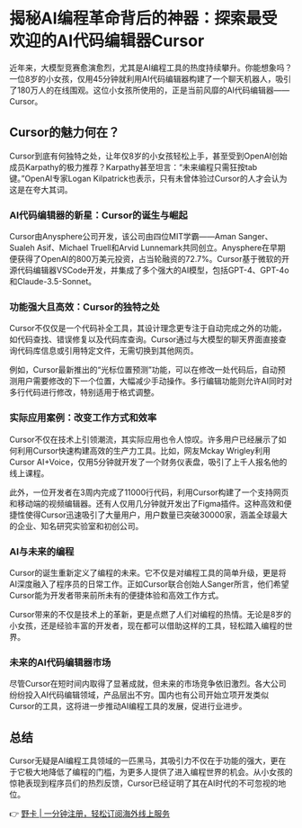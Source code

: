 # 揭秘AI编程革命背后的神器：探索最受欢迎的AI代码编辑器Cursor

近年来，大模型竞赛愈演愈烈，尤其是AI编程工具的热度持续攀升。你能想象吗？一位8岁的小女孩，仅用45分钟就利用AI代码编辑器构建了一个聊天机器人，吸引了180万人的在线围观。这位小女孩所使用的，正是当前风靡的AI代码编辑器——Cursor。

## Cursor的魅力何在？

Cursor到底有何独特之处，让年仅8岁的小女孩轻松上手，甚至受到OpenAI创始成员Karpathy的极力推荐？Karpathy甚至坦言：“未来编程只需狂按tab键。”OpenAI专家Logan Kilpatrick也表示，只有未曾体验过Cursor的人才会认为这是在夸大其词。

### AI代码编辑器的新星：Cursor的诞生与崛起

Cursor由Anysphere公司开发，该公司由四位MIT学霸——Aman Sanger、Sualeh Asif、Michael Truell和Arvid Lunnemark共同创立。Anysphere在早期便获得了OpenAI的800万美元投资，占当轮融资的72.7%。Cursor基于微软的开源代码编辑器VSCode开发，并集成了多个强大的AI模型，包括GPT-4、GPT-4o和Claude-3.5-Sonnet。

### 功能强大且高效：Cursor的独特之处

Cursor不仅仅是一个代码补全工具，其设计理念更专注于自动完成之外的功能，如代码查找、错误修复以及代码库查询。Cursor通过与大模型的聊天界面直接查询代码库信息或引用特定文件，无需切换到其他网页。

例如，Cursor最新推出的“光标位置预测”功能，可以在修改一处代码后，自动预测用户需要修改的下一个位置，大幅减少手动操作。多行编辑功能则允许AI同时对多行代码进行修改，特别适用于格式调整。

### 实际应用案例：改变工作方式和效率

Cursor不仅在技术上引领潮流，其实际应用也令人惊叹。许多用户已经展示了如何利用Cursor快速构建高效的生产力工具。比如，网友Mckay Wrigley利用Cursor AI+Voice，仅用5分钟就开发了一个财务仪表盘，吸引了上千人报名他的线上课程。

此外，一位开发者在3周内完成了11000行代码，利用Cursor构建了一个支持网页和移动端的视频编辑器。还有人仅用几分钟就开发出了Figma插件。这种高效和便捷性使得Cursor迅速吸引了大量用户，用户数量已突破30000家，涵盖全球最大的企业、知名研究实验室和初创公司。

### AI与未来的编程

Cursor的诞生重新定义了编程的未来。它不仅是对编程工具的简单升级，更是将AI深度融入了程序员的日常工作。正如Cursor联合创始人Sanger所言，他们希望Cursor能为开发者带来前所未有的便捷体验和高效工作方式。

Cursor带来的不仅是技术上的革新，更是点燃了人们对编程的热情。无论是8岁的小女孩，还是经验丰富的开发者，现在都可以借助这样的工具，轻松踏入编程的世界。

### 未来的AI代码编辑器市场

尽管Cursor在短时间内取得了显著成就，但未来的市场竞争依旧激烈。各大公司纷纷投入AI代码编辑领域，产品层出不穷。国内也有公司开始立项开发类似Cursor的工具，这将进一步推动AI编程工具的发展，促进行业进步。

## 总结

Cursor无疑是AI编程工具领域的一匹黑马，其吸引力不仅在于功能的强大，更在于它极大地降低了编程的门槛，为更多人提供了进入编程世界的机会。从小女孩的惊艳表现到程序员们的热烈反馈，Cursor已经证明了其在AI时代的不可忽视的地位。

👉 [野卡 | 一分钟注册，轻松订阅海外线上服务](https://bbtdd.com/yeka)